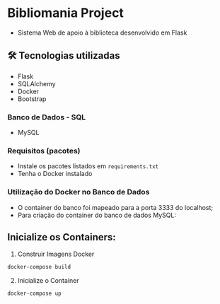 # Bibliomania Project
- Sistema Web de apoio à biblioteca desenvolvido em Flask

## 🛠️ Tecnologias utilizadas
- Flask
- SQLAlchemy
- Docker
- Bootstrap

### Banco de Dados - SQL
- MySQL

### Requisitos (pacotes)
- Instale os pacotes listados em `requirements.txt`
- Tenha o Docker instalado

### Utilização do Docker no Banco de Dados
- O container do banco foi mapeado para a porta 3333 do localhost;
- Para criação do container do banco de dados MySQL:

## Inicialize os Containers:
1. Construir Imagens Docker
```bash
docker-compose build
```

2. Inicialize o Container
```bash
docker-compose up
```

